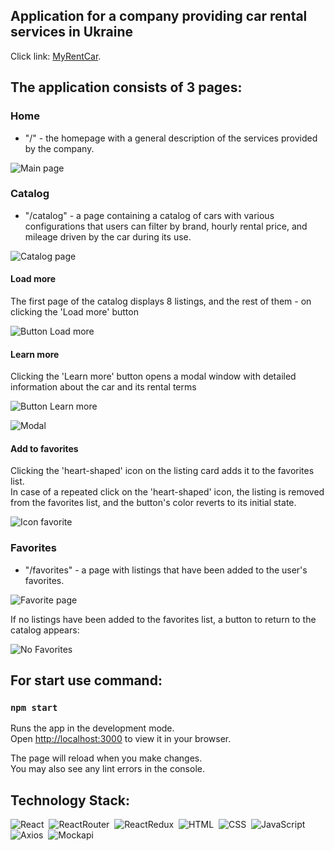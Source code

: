 ## Application for a company providing car rental services in Ukraine

Click link: [MyRentCar](https://samokhvalova-nata.github.io/my-rent-car/).

## The application consists of 3 pages:

### Home

- "/" - the homepage with a general description of the services provided by the company.

![Main page](/assets/images/main.png)

### Catalog

- "/catalog" - a page containing a catalog of cars with various configurations that users can filter by brand, hourly rental price, and mileage driven by the car during its use.

![Catalog page](/assets/images/catalog_filter.png)

#### Load more
The first page of the catalog displays 8 listings, and the rest of them - on clicking the 'Load more' button

![Button Load more](/assets/images/catalog_pagination.png)

#### Learn more
Clicking the 'Learn more' button opens a modal window with detailed information about the car and its rental terms

![Button Learn more](/assets/images/learn_more.png)

![Modal](/assets/images/car_info.png)

#### Add to favorites
Clicking the 'heart-shaped' icon on the listing card adds it to the favorites list.\
In case of a repeated click on the 'heart-shaped' icon, the listing is removed from the favorites list, and the button's color reverts to its initial state.

![Icon favorite](/assets/images/add_to_favorites.png)

### Favorites

- "/favorites" - a page with listings that have been added to the user's favorites.

![Favorite page](/assets/images/favotites.png)

If no listings have been added to the favorites list, a button to return to the catalog appears:

![No Favorites](/assets/images/no_favotites.png)

## For start use command:

### `npm start`

Runs the app in the development mode.\
Open [http://localhost:3000](http://localhost:3000) to view it in your browser.

The page will reload when you make changes.\
You may also see any lint errors in the console.

## Technology Stack:

![React](https://img.shields.io/badge/-React-05122A?style=flat&logo=react)&nbsp;
![ReactRouter](https://img.shields.io/badge/-ReactRouter-05122A?style=flat&logo=ReactRouter)&nbsp;
![ReactRedux](https://img.shields.io/badge/-ReactRedux-05122A?style=flat&logo=React)&nbsp;
![HTML](https://img.shields.io/badge/-HTML-05122A?style=flat&logo=HTML5)&nbsp;
![CSS](https://img.shields.io/badge/-CSS-05122A?style=flat&logo=CSS3&logoColor=1572B6)&nbsp;
![JavaScript](https://img.shields.io/badge/-JavaScript-05122A?style=flat&logo=javascript)&nbsp;
![Axios](https://img.shields.io/badge/-Axios-05122A?style=flat&logo=Axios)&nbsp;
![Mockapi](https://img.shields.io/badge/-Mockapi-05122A?style=flat&logo=Mockapi)&nbsp;
